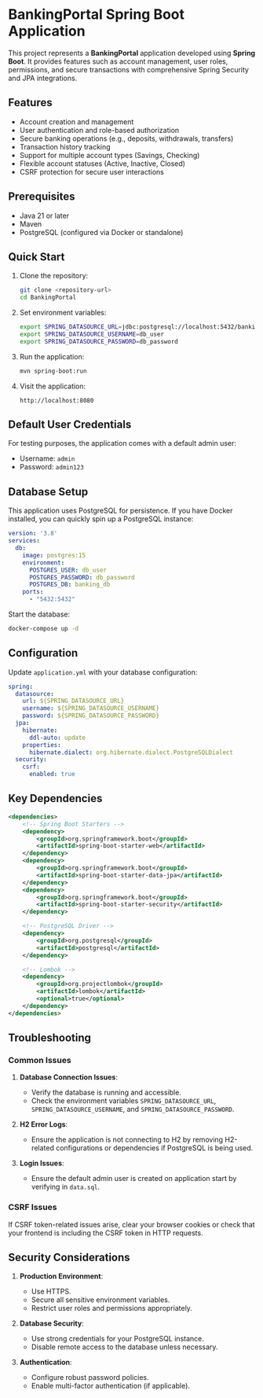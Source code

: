 # BankingPortal Spring Boot Application

This project represents a **BankingPortal** application developed using **Spring Boot**. It provides features such as account management, user roles, permissions, and secure transactions with comprehensive Spring Security and JPA integrations.

## Features

- Account creation and management
- User authentication and role-based authorization
- Secure banking operations (e.g., deposits, withdrawals, transfers)
- Transaction history tracking
- Support for multiple account types (Savings, Checking)
- Flexible account statuses (Active, Inactive, Closed)
- CSRF protection for secure user interactions

## Prerequisites

- Java 21 or later
- Maven
- PostgreSQL (configured via Docker or standalone)

## Quick Start

1. Clone the repository:
   ```bash
   git clone <repository-url>
   cd BankingPortal
   ```

2. Set environment variables:
   ```bash
   export SPRING_DATASOURCE_URL=jdbc:postgresql://localhost:5432/banking_db
   export SPRING_DATASOURCE_USERNAME=db_user
   export SPRING_DATASOURCE_PASSWORD=db_password
   ```

3. Run the application:
   ```bash
   mvn spring-boot:run
   ```

4. Visit the application:
   ```
   http://localhost:8080
   ```

## Default User Credentials

For testing purposes, the application comes with a default admin user:
- Username: `admin`
- Password: `admin123`

## Database Setup

This application uses PostgreSQL for persistence. If you have Docker installed, you can quickly spin up a PostgreSQL instance:

```yaml
version: '3.8'
services:
  db:
    image: postgres:15
    environment:
      POSTGRES_USER: db_user
      POSTGRES_PASSWORD: db_password
      POSTGRES_DB: banking_db
    ports:
      - "5432:5432"
```

Start the database:
```bash
docker-compose up -d
```

## Configuration

Update `application.yml` with your database configuration:

```yaml
spring:
  datasource:
    url: ${SPRING_DATASOURCE_URL}
    username: ${SPRING_DATASOURCE_USERNAME}
    password: ${SPRING_DATASOURCE_PASSWORD}
  jpa:
    hibernate:
      ddl-auto: update
    properties:
      hibernate.dialect: org.hibernate.dialect.PostgreSQLDialect
  security:
    csrf:
      enabled: true
```

## Key Dependencies

```xml
<dependencies>
    <!-- Spring Boot Starters -->
    <dependency>
        <groupId>org.springframework.boot</groupId>
        <artifactId>spring-boot-starter-web</artifactId>
    </dependency>
    <dependency>
        <groupId>org.springframework.boot</groupId>
        <artifactId>spring-boot-starter-data-jpa</artifactId>
    </dependency>
    <dependency>
        <groupId>org.springframework.boot</groupId>
        <artifactId>spring-boot-starter-security</artifactId>
    </dependency>

    <!-- PostgreSQL Driver -->
    <dependency>
        <groupId>org.postgresql</groupId>
        <artifactId>postgresql</artifactId>
    </dependency>

    <!-- Lombok -->
    <dependency>
        <groupId>org.projectlombok</groupId>
        <artifactId>lombok</artifactId>
        <optional>true</optional>
    </dependency>
</dependencies>
```

## Troubleshooting

### Common Issues

1. **Database Connection Issues**:
    - Verify the database is running and accessible.
    - Check the environment variables `SPRING_DATASOURCE_URL`, `SPRING_DATASOURCE_USERNAME`, and `SPRING_DATASOURCE_PASSWORD`.

2. **H2 Error Logs**:
    - Ensure the application is not connecting to H2 by removing H2-related configurations or dependencies if PostgreSQL is being used.

3. **Login Issues**:
    - Ensure the default admin user is created on application start by verifying in `data.sql`.

### CSRF Issues

If CSRF token-related issues arise, clear your browser cookies or check that your frontend is including the CSRF token in HTTP requests.

## Security Considerations

1. **Production Environment**:
    - Use HTTPS.
    - Secure all sensitive environment variables.
    - Restrict user roles and permissions appropriately.

2. **Database Security**:
    - Use strong credentials for your PostgreSQL instance.
    - Disable remote access to the database unless necessary.

3. **Authentication**:
    - Configure robust password policies.
    - Enable multi-factor authentication (if applicable).

